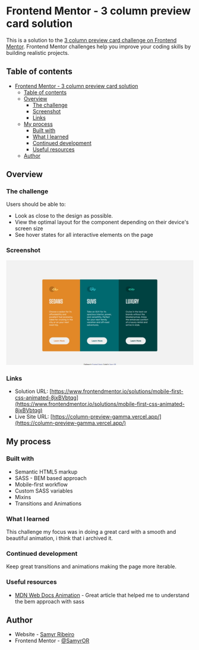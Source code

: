 # Frontend Mentor - 3 column preview card solution

This is a solution to the [3 column preview card challenge on Frontend Mentor](https://www.frontendmentor.io/challenges/3column-preview-card-component-pH92eAR2-). Frontend Mentor challenges help you improve your coding skills by building realistic projects.

## Table of contents

- [Frontend Mentor - 3 column preview card solution](#frontend-mentor---3-column-preview-card-solution)
  - [Table of contents](#table-of-contents)
  - [Overview](#overview)
    - [The challenge](#the-challenge)
    - [Screenshot](#screenshot)
    - [Links](#links)
  - [My process](#my-process)
    - [Built with](#built-with)
    - [What I learned](#what-i-learned)
    - [Continued development](#continued-development)
    - [Useful resources](#useful-resources)
  - [Author](#author)

## Overview

### The challenge

Users should be able to:

- Look as close to the design as possible.
- View the optimal layout for the component depending on their device's screen size
- See hover states for all interactive elements on the page

### Screenshot

![](./assets/images/screenshot.jpeg)

### Links

- Solution URL: [https://www.frontendmentor.io/solutions/mobile-first-css-animated-8jxBVbtqg](https://www.frontendmentor.io/solutions/mobile-first-css-animated-8jxBVbtqg)
- Live Site URL: [https://column-preview-gamma.vercel.app/](https://column-preview-gamma.vercel.app/)

## My process

### Built with

- Semantic HTML5 markup
- SASS - BEM based approach
- Mobile-first workflow
- Custom SASS variables
- Mixins
- Transitions and Animations

### What I learned

This challenge my focus was in doing a great card with a smooth and beautiful animation, i think that i archived it.

### Continued development

Keep great transitions and animations making the page more iterable.

### Useful resources

- [MDN Web Docs Animation](https://developer.mozilla.org/en-US/docs/Web/CSS/animation) - Great article that helped me to understand the bem approach with sass

## Author

- Website - [Samyr Ribeiro](https://samyror.github.io/)
- Frontend Mentor - [@SamyrOR](https://www.frontendmentor.io/profile/SamyrOR)
